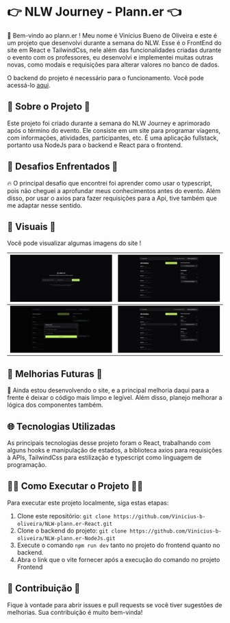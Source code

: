 # 👉 NLW Journey - Plann.er 👈

🚀 Bem-vindo ao plann.er ! Meu nome é Vinícius Bueno de Oliveira e este é um projeto que desenvolvi durante a semana do NLW. Esse é o FrontEnd do site em React e TailwindCss, nele além das funcionalidades criadas durante o evento com os professores, eu desenvolvi e implementei muitas outras novas, como modais e requisições para alterar valores no banco de dados.

O backend do projeto é necessário para o funcionamento. Você pode acessá-lo [aqui]([https://vinicius-b-oliveira.github.io/portfolio/](https://github.com/Vinicius-b-oliveira/NLW-plann.er-NodeJs)).

## 📜 Sobre o Projeto 📜

Este projeto foi criado durante a semana do NLW Journey e aprimorado após o término do evento. Ele consiste em um site para programar viagens, com informações, atividades, participantes, etc. É uma aplicação fullstack, portanto usa NodeJs para o backend e React para o frontend. 

## 🚧 Desafios Enfrentados 🚧

🔥 O principal desafio que encontrei foi aprender como usar o typescript, pois não cheguei a aprofundar meus conhecimentos antes do evento. Além disso, por usar o axios para fazer requisições para a Api, tive também que me adaptar nesse sentido. 

## 📸 Visuais 📸

Você pode visualizar algumas imagens do site !

| ![Visual 1](./public/visual_1.gif) | ![Visual 2](./public/visual_2.gif) |
|:---:|:---:|
| ![Visual 3](./public/visual_3.gif) | ![Visual 4](./public/visual_4.gif) 

## 🌟 Melhorias Futuras 🌟

🔮 Ainda estou desenvolvendo o site, e a principal melhoria daqui para a frente é deixar o código mais limpo e legível. Além disso, planejo melhorar a lógica dos componentes também. 

## 🌐 Tecnologias Utilizadas

As principais tecnologias desse projeto foram o React, trabalhando com alguns hooks e manipulação de estados, a biblioteca axios para requisições à APIs, TailwindCss para estilização e typescript como linguagem de programação. 

## 🏃‍♂️ Como Executar o Projeto 🏃‍♀️

Para executar este projeto localmente, siga estas etapas:

1. Clone este repositório: `git clone https://github.com/Vinicius-b-oliveira/NLW-plann.er-React.git`
2. Clone o backend do projeto: `git clone https://github.com/Vinicius-b-oliveira/NLW-plann.er-NodeJs.git`
2. Execute o comando `npm run dev` tanto no projeto do frontend quanto no backend.
3. Abra o link que o vite fornecer após a execução do comando no projeto Frontend

## 🤝 Contribuição 🤝

Fique à vontade para abrir issues e pull requests se você tiver sugestões de melhorias. Sua contribuição é muito bem-vinda!
